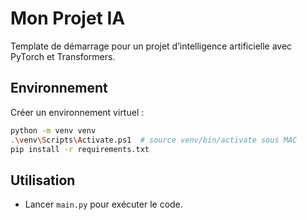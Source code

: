 # Mon Projet IA

Template de démarrage pour un projet d’intelligence artificielle avec PyTorch et Transformers.

## Environnement

Créer un environnement virtuel :

```bash
python -m venv venv
.\venv\Scripts\Activate.ps1  # source venv/bin/activate sous MAC
pip install -r requirements.txt
```

## Utilisation

- Lancer `main.py` pour exécuter le code.

